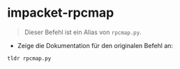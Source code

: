 # impacket-rpcmap

> Dieser Befehl ist ein Alias von `rpcmap.py`.

- Zeige die Dokumentation für den originalen Befehl an:

`tldr rpcmap.py`
